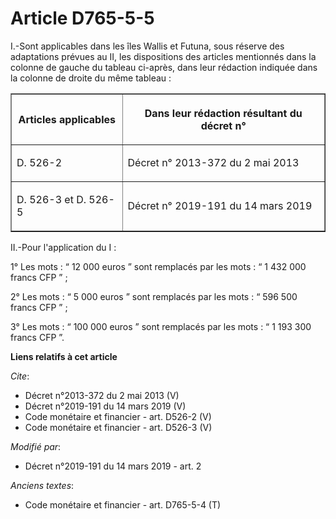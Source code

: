 # Article D765-5-5

I.-Sont applicables dans les îles Wallis et Futuna, sous réserve des adaptations prévues au II, les dispositions des articles
mentionnés dans la colonne de gauche du tableau ci-après, dans leur rédaction indiquée dans la colonne de droite du même
tableau : 

<table border="1">
  <tbody>
    <tr>
      <th>

Articles applicables </th>
      <th>

Dans leur rédaction résultant du décret n° </th>
    </tr>
    <tr>
      <td align="left">

D. 526-2 
</td>
      <td align="left">

Décret n° 2013-372 du 2 mai 2013 
</td>
    </tr>
    <tr>
      <td align="left">

D. 526-3 et D. 526-5
</td>
      <td align="left">

Décret n° 2019-191 du 14 mars 2019 

</td>
    </tr>
  </tbody>
</table>

II.-Pour l'application du I : 

1° Les mots : “ 12 000 euros ” sont remplacés par les mots : “ 1 432 000 francs CFP ” ; 

2° Les mots : “ 5 000 euros ” sont remplacés par les mots : “ 596 500 francs CFP ” ; 

3° Les mots : “ 100 000 euros ” sont remplacés par les mots : “ 1 193 300 francs CFP ”.

**Liens relatifs à cet article**

_Cite_:

  - Décret n°2013-372  du 2 mai 2013 (V)
  - Décret n°2019-191 du 14 mars 2019 (V)
  - Code monétaire et financier - art. D526-2 (V)
  - Code monétaire et financier - art. D526-3 (V)

_Modifié par_:

  - Décret n°2019-191 du 14 mars 2019 - art. 2

_Anciens textes_:

  - Code monétaire et financier - art. D765-5-4 (T)
